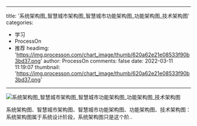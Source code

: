 
---
title: '系统架构图_智慧城市架构图_智慧城市功能架构图_功能架构图_技术架构图'
categories: 
 - 学习
 - ProcessOn
 - 推荐
headimg: 'https://img.processon.com/chart_image/thumb/620a62e21e08533f90b3bd37.png'
author: ProcessOn
comments: false
date: 2022-03-11 11:19:07
thumbnail: 'https://img.processon.com/chart_image/thumb/620a62e21e08533f90b3bd37.png'
---

<div>   
<img class="thumb" alt="系统架构图_智慧城市架构图_智慧城市功能架构图_功能架构图_技术架构图" src="https://img.processon.com/chart_image/thumb/620a62e21e08533f90b3bd37.png" referrerpolicy="no-referrer">
<p>系统架构图、智慧城市架构图、智慧城市功能架构图、功能架构图、技术架构图：系统架构图属于系统设计阶段，系统架构图只是这个阶..</p>  
</div>
            